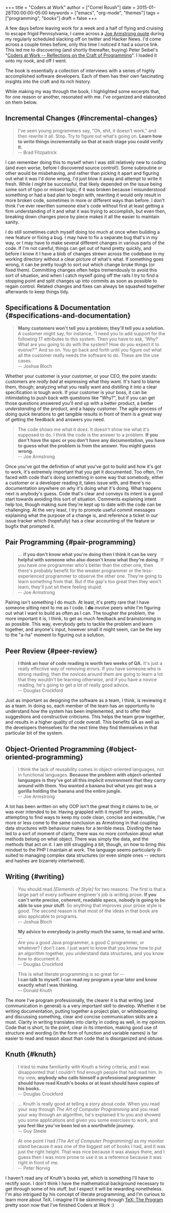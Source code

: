 +++
title = "Coders at Work"
author = ["Correl Roush"]
date = 2015-01-28T00:00:00-05:00
keywords = ["emacs", "org-mode", "themes"]
tags = ["programming", "books"]
draft = false
+++

A few days before leaving work for a week and a half of flying and
cruising to escape frigid Pennsylvania, I came across a [Joe Armstrong
quote](#orgfd943c5) during my regularly scheduled slacking off on twitter and Hacker
News. I'd come across a couple times before, only this time I noticed
it had a source link. This led me to discovering (and shortly
thereafter, buying) Peter Seibel's "[Coders at Work -- Reflections on
the Craft of Programming](http://www.codersatwork.com/)". I loaded it onto my nook, and off I went.

The book is essentially a collection of interviews with a series of
highly accomplished software developers. Each of them has their own
fascinating insights into the craft and its rich history.

While making my way through the book, I highlighted some excerpts
that, for one reason or another, resonated with me. I've organized and
elaborated on them below.


## Incremental Changes {#incremental-changes}

<a id="org739bd9a"></a>

> I've seen young programmers say, "Oh, shit, it doesn't work," and then
> rewrite it all. Stop. Try to figure out what's going on. **Learn how to
> write things incrementally so that at each stage you could verify it.**<br />
> -- Brad Fitzpatrick

I can remember doing this to myself when I was still relatively new to
coding (and even worse, before I discovered source control!). Some
subroutine or other would be misbehaving, and rather than picking it
apart and figuring out what it was I'd done wrong, I'd just blow it
away and attempt to write it fresh. While I _might_ be successful,
that likely depended on the issue being some sort of typo or missed
logic; if it was broken because I misunderstood something or had a bad
plan to begin with, rewriting it would only result in more broken
code, sometimes in more or different ways than before. I don't think
I've ever rewritten someone else's code without first at least getting
a firm understanding of it and what it was trying to accomplish, but
even then, breaking down changes piece by piece makes it all the
easier to maintain sanity.

I do still sometimes catch myself doing too much at once when building
a new feature or fixing a bug. I may have to fix a separate bug that's
in my way, or I may have to make several different changes in various
parts of the code. If I'm not careful, things can get out of hand
pretty quickly, and before I know it I have a blob of changes strewn
across the codebase in my working directory without a clear picture of
what's what. If something goes wrong, it can be pretty tough to sort
out which change broke things (or fixed them). Committing changes
often helps tremendously to avoid this sort of situation, and when I
catch myself going off the rails I try to find a stopping point and
split changes up into commits as soon as possible to regain
control. Related changes and fixes can always be squashed together
afterwards to keep things tidy.


## Specifications & Documentation {#specifications-and-documentation}

<a id="org5faa2e2"></a>

> **Many customers won't tell you a problem; they'll tell you a
> solution.** A customer might say, for instance, "I need you to add
> support for the following 17 attributes to this system. Then you have
> to ask, 'Why? What are you going to do with the system? How do you
> expect it to evolve?'" And so on. You go back and forth until you
> figure out what all the customer really needs the software to
> do. These are the use cases.<br />
> -- Joshua Bloch

Whether your customer is your customer, or your CEO, the point stands:
customers are _really bad_ at expressing what they want. It's hard to
blame them, though; analyzing what you really want and distilling it
into a clear specification is tough work. If your customer is your
boss, it can be intimidating to push back with questions like "Why?",
but if you can get those questions answered you'll end up with a
better product, a better _understanding_ of the product, and a happy
customer. The agile process of doing quick iterations to get tangible
results in front of them is a great way of getting the feedback and
answers you need.

<a id="org37ca046"></a>

> The code shows me what it _does_. It doesn't show me what it's
> supposed to do. I think the code is the answer to a problem.
> **If you don't have the spec or you don't have any documentation, you have to guess what the problem is from the answer. You might guess wrong.**<br />
> -- Joe Armstrong

Once you've got the definition of what you've got to build and how
it's got to work, it's extremely important that you get it
documented. Too often, I'm faced with code that's doing something in
some way that somebody, either a customer or a developer reading it,
takes issue with, and there's no documentation anywhere on why it's
doing what it's doing. What happens next is anybody's guess. Code
that's clear and conveys its intent is a good start towards avoiding
this sort of situation. Comments explaining intent help too, though
making sure they're kept up to date with the code can be
challenging. At the very least, I try to promote useful commit
messages explaining what the purpose of a change is, and reference a
ticket in our issue tracker which (hopefully) has a clear accounting
of the feature or bugfix that prompted it.


## Pair Programming {#pair-programming}

<a id="org2b23bda"></a>

> ... **if you don't know what you're doing then I think it can be very
> helpful with someone who also doesn't know what they're doing.** If you
> have one programmer who's better than the other one, then there's
> probably benefit for the weaker programmer or the less-experienced
> programmer to observe the other one. They're going to learn something
> from that. But if the gap's too great then they won't learn, they'll
> just sit there feeling stupid.<br />
> -- Joe Armstrong

Pairing isn't something I do much. At least, it's pretty rare that I
have someone sitting next to me as I code. I **do** involve peers while
I'm figuring out what I want to build as often as I can. The tougher
the problem, the more important it is, I think, to get as much
feedback and brainstorming in as possible. This way, everybody gets to
tackle the problem and learn together, and anyone's input, however
small it might seem, can be the key to the "a-ha" moment to figuring
out a solution.


## Peer Review {#peer-review}

<a id="org02f3602"></a>

> **I think an hour of code reading is worth two weeks of QA.** It's just
> a really effective way of removing errors. If you have someone who is
> strong reading, then the novices around them are going to learn a lot
> that they wouldn't be learning otherwise, and if you have a novice
> reading, he's going to get a lot of really good advice.<br />
> -- Douglas Crockford

Just as important as designing the software as a team, I think, is
reviewing it as a team. In doing so, each member of the team has an
opportunity to understand _how_ the system has been implemented, and
to offer their suggestions and constructive criticisms. This helps the
team grow together, and results in a higher quality of code overall.
This benefits QA as well as the developers themselves for the next
time they find themselves in that particular bit of the system.


## Object-Oriented Programming {#object-oriented-programming}

<a id="orgfd943c5"></a>

> I think the lack of reusability comes in object-oriented languages,
> not in functional languages.
> **Because the problem with object-oriented languages is they've got all this implicit environment that they carry around with them. You wanted a banana but what you got was a gorilla holding the banana and the entire jungle.**<br />
> -- Joe Armstrong

A lot has been written on why OOP isn't the great thing it claims to
be, or was ever intended to be. Having grappled with it myself for
years, attempting to find ways to keep my code clean, concise and
extensible, I've more or less come to the same conclusion as Armstrong
in that coupling data structures with behaviour makes for a terrible
mess. Dividing the two led to a sort of moment of clarity; there was
no more confusion about what methods belong on what object. There was
simply the data, and the methods that act on it. I am still struggling
a bit, though, on how to bring this mindset to the PHP I maintain at
work. The language seems particularly ill-suited to managing complex
data structures (or even simple ones -- vectors and hashes are
bizarrely intertwined).


## Writing {#writing}

<a id="orgec22cec"></a>

> You should read _[Elements of Style]_ for two reasons: The first is
> that a large part of every software engineer's job is writing
> prose. **If you can't write precise, coherent, readable specs, nobody
> is going to be able to use your stuff.** So anything that improves your
> prose style is good. The second reason is that most of the ideas in
> that book are also applicable to programs.<br />
> -- Joshua Bloch

<a id="org80f7fc6"></a>

> **My advice to everybody is pretty much the same, to read and write.**<br />
> ...<br />
> Are you a good Java programmer, a good C programmer, or whatever? I
> don't care. I just want to know that you know how to put an algorithm
> together, you understand data structures, and you know how to document
> it.<br />
> -- Douglas Crockford

<a id="org81f1dbf"></a>

> This is what literate programming is so great for --<br />
> **I can talk to myself. I can read my program a year later and know
> exactly what I was thinking.**<br />
> -- Donald Knuth

The more I've program professionally, the clearer it is that writing
(and communication in general) is a very important skill to
develop. Whether it be writing documentation, putting together a
project plan, or whiteboarding and discussing something, clear and
concise communication skills are a must. Clarity in writing translates
into clarity in coding as well, in my opinion. Code that is short, to
the point, clear in its intention, making good use of structure and
wording (in the form of function and variable names) is far easier to
read and reason about than code that is disorganized and obtuse.


## Knuth {#knuth}

<a id="org5a4529f"></a>

> I tried to make familiarity with Knuth a hiring criteria, and I was
> disappointed that I couldn't find enough people that had read him. In
> my view,
> **anybody who calls himself a professional programmer should have read
> Knuth's books or at least should have copies of his books.**<br />
> -- Douglas Crockford

<a id="org9e64397"></a>

> ... Knuth is really good at telling a story about code. When you read
> your way through _The Art of Computer Programming_ and you read your
> way through an algorithm, he's explained it to you and showed you some
> applications and given you some exercises to work, and **you feel like
> you've been led on a worthwhile journey.**<br />
> -- Guy Steele

<a id="orgaa47f8d"></a>

> At one point I had _[The Art of Computer Programming]_ as my monitor
> stand because it was one of the biggest set of books I had, and it was
> just the right height. That was nice because it was always there, and
> I guess then I was more prone to use it as a reference because it was
> right in front of me.<br />
> -- Peter Norvig

I haven't read any of Knuth's books yet, which is something I'll have
to rectify soon. I don't think I have the mathematical background
necessary to get through some of his stuff, but I expect it will be
rewarding nonetheless. I'm also intrigued by his concept of literate
programming, and I'm curious to learn more about TeX. I imagine I'll
be skimming through [TeX: The Program](http://brokestream.com/tex-web.html) pretty soon now that I've
finished Coders at Work :)
